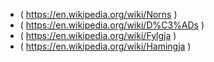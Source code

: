 
<!--
-->

 * ( https://en.wikipedia.org/wiki/Norns )
 * ( https://en.wikipedia.org/wiki/D%C3%ADs )
 * ( https://en.wikipedia.org/wiki/Fylgja )
 * ( https://en.wikipedia.org/wiki/Hamingja )

<!-- vim: set autoindent expandtab sw=4 syntax=markdown: -->
